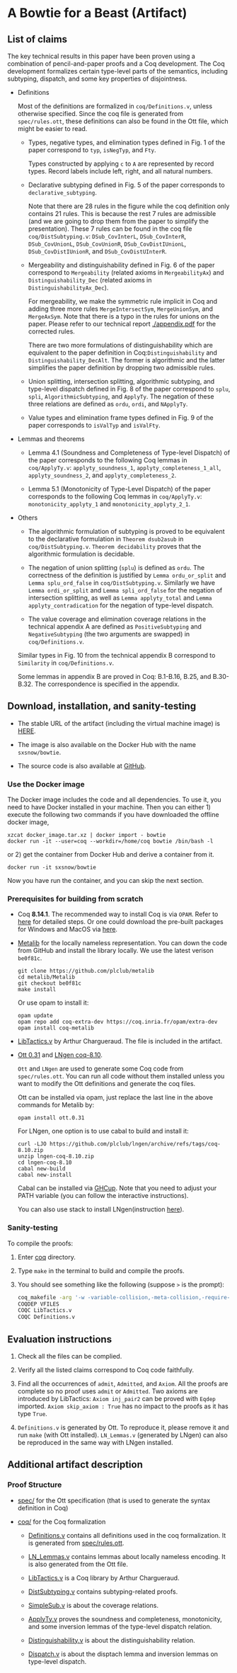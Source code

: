 # A Bowtie for a Beast (Artifact)

## List of claims

The key technical results in this paper have been proven using a
combination of pencil-and-paper proofs and a Coq development. The Coq
development formalizes certain type-level parts of the semantics,
including subtyping, dispatch, and some key properties of disjointness.

- Definitions

    Most of the definitions are formalized in `coq/Definitions.v`, unless
    otherwise specified.
    Since the coq file is generated from `spec/rules.ott`, these definitions can
    also be found in the Ott file, which might be easier to read.

  + Types, negative types, and elimination types defined in Fig. 1 of the paper
    correspond to `typ`, `isNegTyp`, and `Fty`.

    Types constructed by applying `c` to `A` are represented by record types. Record
    labels include left, right, and all natural numbers.

  + Declarative subtyping defined in Fig. 5 of the paper corresponds to
    `declarative_subtyping`.

    Note that there are 28 rules in the figure while the coq definition only
    contains 21 rules. This is because the rest 7 rules are admissible (and we
    are going to drop them from the paper to simplify the presentation).
    These 7 rules can be found in the coq file `coq/DistSubtyping.v`:
    `DSub_CovInterL`, `DSub_CovInterR`, `DSub_CovUnionL`,
    `DSub_CovUnionR`, `DSub_CovDistIUnionL`, `DSub_CovDistIUnionR`, and `DSub_CovDistUInterR`.

  + Mergeability and distinguishability defined in Fig. 6 of the paper
    correspond to `Mergeability` (related axioms in `MergeabilityAx`) and
    `Distinguishability_Dec` (related axioms in `DistinguishabilityAx_Dec`).

    For mergeability, we make the symmetric rule implicit in Coq and adding
    three more rules `MergeIntersectSym`, `MergeUnionSym`, and `MergeAxSym`.
    Note that there is a typo in the rules for unions on the paper. Please refer
    to our technical report [./appendix.pdf](./appendix.pdf) for the corrected
    rules.

    There are two more formulations of distinguishability which are equivalent
    to the paper definition in Coq:`Distinguishability` and
    `Distinguishability_DecAlt`. The former is algorithmic and the latter
    simplifies the paper definition by dropping two admissible rules.

  + Union splitting, intersection splitting, algorithmic subtyping, and type-level
    dispatch defined in Fig. 8 of the paper correspond to `splu`, `spli`,
    `AlgorithmicSubtyping`, and `ApplyTy`.
    The negation of these three relations are defined as `ordu`, `ordi`, and
    `NApplyTy`.

  + Value types and elimination frame types defined in Fig. 9 of the paper
  corresponds to `isValTyp` and `isValFty`.

- Lemmas and theorems

  + Lemma 4.1 (Soundness and Completeness of Type-level Dispatch) of the paper
  corresponds to the following Coq lemmas in `coq/ApplyTy.v`:
  `applyty_soundness_1`, `applyty_completeness_1_all`,
  `applyty_soundness_2`, and `applyty_completeness_2`.

  + Lemma 5.1 (Monotonicity of Type-Level Dispatch) of the paper
  corresponds to the following Coq lemmas in `coq/ApplyTy.v`:
  `monotonicity_applyty_1` and `monotonicity_applyty_2_1`.

- Others

  + The algorithmic formulation of subtyping is proved to be equivalent to
  the declarative formulation in `Theorem dsub2asub` in `coq/DistSubtyping.v`.
  `Theorem decidability` proves that the algorithmic formulation is decidable.

  + The negation of union splitting (`splu`) is defined as `ordu`. The
  correctness of the definition is justified by `Lemma ordu_or_split` and
  `Lemma splu_ord_false` in `coq/DistSubtyping.v`. Similarly we have
  `Lemma ordi_or_split` and `Lemma spli_ord_false` for the negation of
  intersection splitting, as well as `Lemma applyty_total` and
  `Lemma applyty_contradication` for the negation of type-level dispatch.

  + The value coverage and elimination coverage relations in the technical
  appendix A are defined as `PositiveSubtyping` and `NegativeSubtyping`
  (the two arguments are swapped) in `coq/Definitions.v`.

  Similar types in Fig. 10 from the technical appendix B correspond to
  `Similarity`  in `coq/Definitions.v`.

  Some lemmas in appendix B are proved in Coq: B.1-B.16, B.25, and B.30-B.32.
  The correspondence is specified in the appendix.

## Download, installation, and sanity-testing

- The stable URL of the artifact (including the virtual machine image) is [HERE](https://zenodo.org/record/7151519#.Yz5tjX5ByXI).

- The image is also available on the Docker Hub with the name `sxsnow/bowtie`.

- The source code is also available at [GitHub](https://github.com/XSnow/bowtie_coq).

### Use the Docker image

The Docker image includes the code and all dependencies. To use it, you need to have
Docker installed in your machine. Then you can either 1) execute the following two commands
if you have downloaded the offline docker image,

   ```
   xzcat docker_image.tar.xz | docker import - bowtie
   docker run -it --user=coq --workdir=/home/coq bowtie /bin/bash -l
   ```

or 2) get the container from Docker Hub and derive a container from it.

  ```
  docker run -it sxsnow/bowtie
  ```

Now you have run the container, and you can skip the next section.


### Prerequisites for building from scratch

- Coq **8.14.1**. The recommended way to install Coq is via `OPAM`. Refer to
   [here](https://coq.inria.fr/opam/www/using.html) for detailed steps. Or one could
   download the pre-built packages for Windows and MacOS via
   [here](https://github.com/coq/coq/releases/tag/V8.14.1).

- [Metalib](https://github.com/plclub/metalib) for the locally nameless
  representation. You can down the code from GitHub and install the library locally.
  We use the latest verison `be0f81c`.

  ```
  git clone https://github.com/plclub/metalib
  cd metalib/Metalib
  git checkout be0f81c
  make install
  ```

  Or use opam to install it:

  ```
  opam update
  opam repo add coq-extra-dev https://coq.inria.fr/opam/extra-dev
  opam install coq-metalib
  ```

- [LibTactics.v](https://softwarefoundations.cis.upenn.edu/plf-current/LibTactics.html)
  by Arthur Chargueraud. The file is included in the artifact.

- [Ott 0.31](https://github.com/ott-lang/ott/releases/tag/0.31) and
  [LNgen coq-8.10](https://github.com/plclub/lngen/releases/tag/coq-8.10).

  `Ott` and `LNgen` are used to generate some Coq code from `spec/rules.ott`.
   You can run all code without them installed unless you want to modify the
   Ott definitions and generate the coq files.

   Ott can be installed via opam, just replace the last line in the above commands
   for Metalib by:

   ```
   opam install ott.0.31
   ```

   For LNgen, one option is to use cabal to build and install it:

   ```
   curl -LJO https://github.com/plclub/lngen/archive/refs/tags/coq-8.10.zip
   unzip lngen-coq-8.10.zip
   cd lngen-coq-8.10
   cabal new-build
   cabal new-install
   ```

   Cabal can be installed via [GHCup](https://www.haskell.org/ghcup/). Note that
   you need to adjust your PATH variable (you can follow the interactive instructions).

   You can also use stack to install LNgen(instruction [here](https://github.com/plclub/lngen)).


### Sanity-testing

To compile the proofs:

1. Enter [coq](./coq) directory.

2. Type `make` in the terminal to build and compile the proofs.

3. You should see something like the following (suppose `>` is the prompt):

   ```sh
   coq_makefile -arg '-w -variable-collision,-meta-collision,-require-in-module' -f _CoqProject -o CoqSrc.mk
   COQDEP VFILES
   COQC LibTactics.v
   COQC Definitions.v
   ```

## Evaluation instructions

1. Check all the files can be complied.

2. Verify all the listed claims correspond to Coq code faithfully.

3. Find all the occurrences of `admit`, `Admitted`, and `Axiom`. All the proofs
   are complete so no proof uses `admit` or `Admitted`. Two axioms are introduced
   by LibTactics: `Axiom inj_pair2` can be proved with `Eqdep` imported.
   `Axiom skip_axiom : True` has no impact to the proofs as it has
   type `True`.

4. `Definitions.v` is generated by Ott. To reproduce it, please remove it and
    run `make` (with Ott installed).
   `LN_Lemmas.v` (generated by LNgen) can also be reproduced in the same way
    with LNgen installed.


## Additional artifact description

### Proof Structure

- [spec/](./spec) for the Ott specification (that is used to generate the syntax
  definition in Coq)

- [coq/](./coq) for the Coq formalization

  + [Definitions.v](./coq/Definitions.v) contains all definitions used in the coq
    formalization. It is generated from [spec/rules.ott](spec/rules.ott).

  + [LN_Lemmas.v](./coq/LN_Lemmas.v) contains lemmas about locally nameless encoding.
    It is also generated from the Ott file.

  + [LibTactics.v](./coq/LibTactics.v) is a Coq library by Arthur Chargueraud.

  + [DistSubtyping.v](./coq/DistSubtyping.v) contains subtyping-related proofs.

  + [SimpleSub.v](./coq/SimpleSub.v) is about the coverage relations.

  + [ApplyTy.v](./coq/ApplyTy.v) proves the soundness and completeness,
    monotonicity, and some inversion lemmas of the type-level dispatch relation.

  + [Distinguishability.v](./coq./Distinguishability.v) is about the distinguishability
    relation.

  + [Dispatch.v](./coq/Dispatch.v) is about the disptach lemma and inversion lemmas
    on type-level dispatch.
